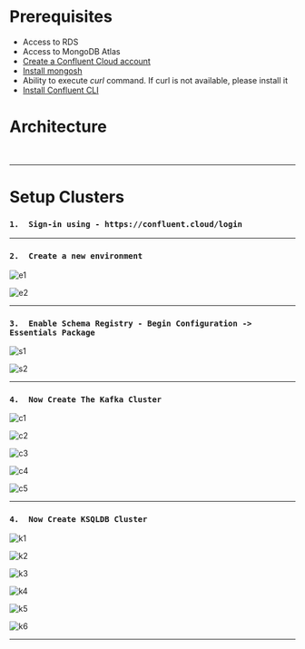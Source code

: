 # Prerequisites
*   Access to RDS
*   Access to MongoDB Atlas
*   [Create a Confluent Cloud account](https://www.confluent.io/confluent-cloud/tryfree/)
*   [Install mongosh](https://www.mongodb.com/docs/mongodb-shell/install/) 
*   Ability to execute *curl* command. If curl is not available, please install it
*   [Install Confluent CLI](https://docs.confluent.io/confluent-cli/current/install.html#install-confluent-cli)


# Architecture

<br>


---


# Setup Clusters

###   `1.  Sign-in using - https://confluent.cloud/login`


---


###   `2.  Create a new environment`


![e1](https://drive.google.com/uc?export=view&id=1UJBQQ2yeOcBQPF94kaayfbc8-kMTJCVj "e1")

![e2](https://drive.google.com/uc?export=view&id=1bXSO9Gk-gD7BLaKl7VUjeY4J40yYxSBC "e2")

---

###   `3.  Enable Schema Registry - Begin Configuration ->  Essentials Package`

![s1](https://drive.google.com/uc?export=view&id=1kgKysbRwcZBlc2yuYyYWK2SUSnNtH9KI "s1")

![s2](img/sr-2.png)

---

###   `4.  Now Create The Kafka Cluster`

![c1](https://drive.google.com/uc?export=view&id=1C6ZpfJn76NviZqIGc9gND5Xp-_uBts_p "c1")

![c2](https://drive.google.com/uc?export=view&id=11sUptKLLke-5Lkq2hd34aJT1DLjMmZJK "c2")

![c3](https://drive.google.com/uc?export=view&id=1UmG60UIEEWcZ_23TYB8bB8XyfdACywaZ "c3")

![c4](https://drive.google.com/uc?export=view&id=1k6w972T06JEh9ohA78bmXs5VlG8JhLYG "c4")

![c5](https://drive.google.com/uc?export=view&id=1uoSyCZ6XQ5vPm5BloPxdn4FXzOwVRonh "c5")

---


###   `4.  Now Create KSQLDB Cluster`

![k1](https://drive.google.com/uc?export=view&id=1UXNDU3x8ODAR8NfpydRqrZHnl1MBKTv4 "k1")

![k2](https://drive.google.com/uc?export=view&id=1O7-OLAiVhNyWHrxDqQ3d0Xrna9dyAz9x "k2")

![k3](https://drive.google.com/uc?export=view&id=1jc6_et33pwIIQVr08gJnkBwbMe_ebHqE "k3")

![k4](https://drive.google.com/uc?export=view&id=18Y6m3S9OduWWs3XchX6QWD_jwWJ5dQZD "k4")

![k5](https://drive.google.com/uc?export=view&id=18Y6m3S9OduWWs3XchX6QWD_jwWJ5dQZD "k5")

![k6](https://drive.google.com/uc?export=view&id=1cT7nlOKE0cQYiYEu8qaefMS0hl-7fHq0 "k6")

---
